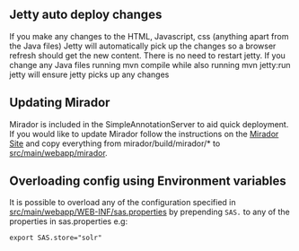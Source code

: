 ## Jetty auto deploy changes

If you make any changes to the HTML, Javascript, css (anything apart from the Java files) Jetty will automatically pick up the changes so a browser refresh should get the new content. There is no need to restart jetty. If you change any Java files running mvn compile while also running mvn jetty:run jetty will ensure jetty picks up any changes

## Updating Mirador

Mirador is included in the SimpleAnnotationServer to aid quick deployment. If you would like to update Mirador follow the instructions on the [Mirador Site](https://github.com/IIIF/mirador) and copy everything from mirador/build/mirador/* to [src/main/webapp/mirador](../src/main/webapp/mirador).

## Overloading config using Environment variables

It is possible to overload any of the configuration specified in [src/main/webapp/WEB-INF/sas.properties](../src/main/webapp/WEB-INF/sas.properties) by prepending `SAS.` to any of the properties in sas.properties e.g:

```
export SAS.store="solr"
```
